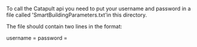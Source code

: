 To call the Catapult api you need to put your username and password in a file called 'SmartBuildingParameters.txt'in this directory.

The file should contain two lines in the format:

username = <the username>
password = <the password> 
